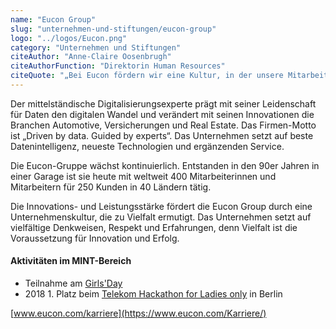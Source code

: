 ```yaml
---
name: "Eucon Group"
slug: "unternehmen-und-stiftungen/eucon-group"
logo: "../logos/Eucon.png"
category: "Unternehmen und Stiftungen"
citeAuthor: "Anne-Claire Oosenbrugh"
citeAuthorFunction: "Direktorin Human Resources"
citeQuote: "„Bei Eucon fördern wir eine Kultur, in der unsere Mitarbeiterinnen und Mitarbeiter ihre Stärken optimal entwickeln können. Dabei schauen wir auf persönliche Fähigkeiten und individuelle Begabungen.”"
---
```


Der mittelständische Digitalisierungsexperte prägt mit seiner Leidenschaft für Daten den digitalen Wandel und verändert mit seinen Innovationen die Branchen Automotive, Versicherungen und Real Estate. Das Firmen-Motto ist „Driven by data. Guided by experts“. Das Unternehmen setzt auf beste Datenintelligenz, neueste Technologien und ergänzenden Service.

Die Eucon-Gruppe wächst kontinuierlich. Entstanden in den 90er Jahren in einer Garage ist sie heute mit weltweit 400 Mitarbeiterinnen und Mitarbeitern für 250 Kunden in 40 Ländern tätig.

Die Innovations- und Leistungsstärke fördert die Eucon Group durch eine Unternehmenskultur, die zu Vielfalt ermutigt. Das Unternehmen setzt auf vielfältige Denkweisen, Respekt und Erfahrungen, denn Vielfalt ist die Voraussetzung für Innovation und Erfolg.

#### Aktivitäten im MINT-Bereich

- Teilnahme am [Girls'Day](https://www.girls-day.de/)
- 2018 1. Platz beim [Telekom Hackathon for Ladies only](https://telekom.com/de/blog/karriere/karriere/events-telekom-hackathon-for-ladies-only-549424) in Berlin

[www.eucon.com/karriere](https://www.eucon.com/Karriere/)
